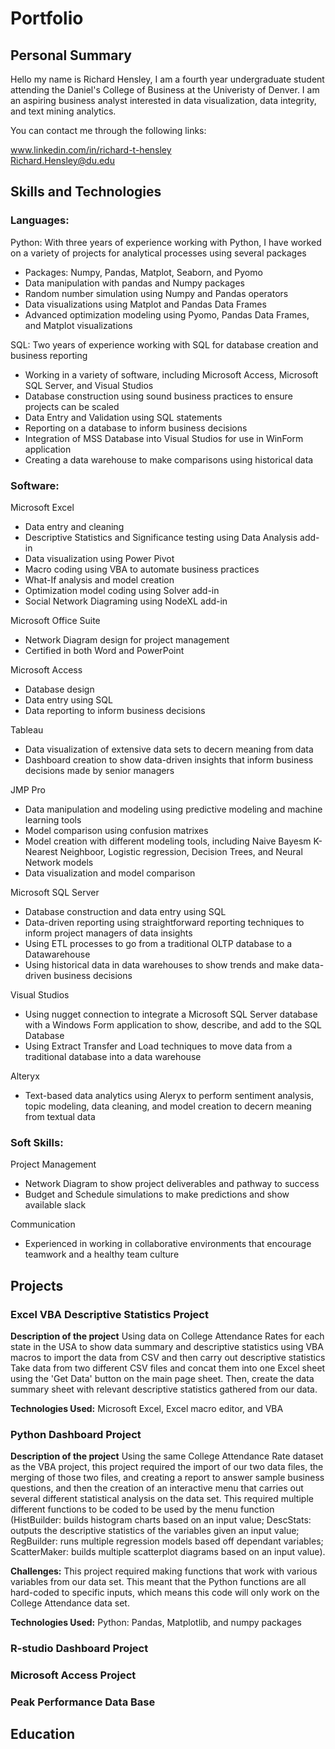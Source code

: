 # Portfolio

## Personal Summary
Hello my name is Richard Hensley, I am a fourth year undergraduate student attending the Daniel's College of Business at the Univeristy of Denver. I am an aspiring business analyst interested in data visualization, data integrity, and text mining analytics.   

You can contact me through the following links:  

www.linkedin.com/in/richard-t-hensley  
Richard.Hensley@du.edu  

## Skills and Technologies  
### Languages:  
Python: With three years of experience working with Python, I have worked on a variety of projects for analytical processes using several packages  
* Packages: Numpy, Pandas, Matplot, Seaborn, and Pyomo  
* Data manipulation with pandas and Numpy packages  
* Random number simulation using Numpy and Pandas operators  
* Data visualizations using Matplot and Pandas Data Frames  
* Advanced optimization modeling using Pyomo, Pandas Data Frames, and Matplot visualizations  

SQL: Two years of experience working with SQL for database creation and business reporting  
* Working in a variety of software, including Microsoft Access, Microsoft SQL Server, and  Visual Studios  
* Database construction using sound business practices to ensure projects can be scaled  
* Data Entry and Validation using SQL statements  
* Reporting on a database to inform business decisions  
* Integration of MSS Database into Visual Studios for use in WinForm application  
* Creating a data warehouse to make comparisons using historical data  

### Software: 
Microsoft Excel
* Data entry and cleaning 
* Descriptive Statistics and Significance testing using Data Analysis add-in 
* Data visualization using Power Pivot
* Macro coding using VBA to automate business practices
* What-If analysis and model creation
* Optimization model coding using Solver add-in
* Social Network Diagraming using NodeXL add-in
  
Microsoft Office Suite
* Network Diagram design for project management
* Certified in both Word and PowerPoint 
  
Microsoft Access
* Database design 
* Data entry using SQL
* Data reporting to inform business decisions  
  
Tableau 
* Data visualization of extensive data sets to decern meaning from data
* Dashboard creation to show data-driven insights that inform business decisions made by senior managers
   
JMP Pro
* Data manipulation and modeling using predictive modeling and machine learning tools
* Model comparison using confusion matrixes
* Model creation with different modeling tools, including Naive Bayesm K-Nearest Neighboor, Logistic regression, Decision Trees, and Neural Network models
* Data visualization and model comparison
  
Microsoft SQL Server
* Database construction and data entry using SQL
* Data-driven reporting using straightforward reporting techniques to inform project managers of data insights
* Using ETL processes to go from a traditional OLTP database to a Datawarehouse
* Using historical data in data warehouses to show trends and make data-driven business decisions
  
Visual Studios  
* Using nugget connection to integrate a Microsoft SQL Server database with a Windows Form application to show, describe, and add to the SQL Database
* Using Extract Transfer and Load techniques to move data from a traditional database into a data warehouse

Alteryx
* Text-based data analytics using Aleryx to perform sentiment analysis, topic modeling, data cleaning, and model creation to decern meaning from textual data
  
### Soft Skills:
Project Management
* Network Diagram to show project deliverables and pathway to success
* Budget and Schedule simulations to make predictions and show available slack
  
Communication
* Experienced in working in collaborative environments that encourage teamwork and a healthy team culture
  
## Projects

### Excel VBA Descriptive Statistics Project
**Description of the project** Using data on College Attendance Rates for each state in the USA to show data summary and descriptive statistics using VBA macros to import the data from CSV and then carry out descriptive statistics  
Take data from two different CSV files and concat them into one Excel sheet using the 'Get Data' button on the main page sheet.
Then, create the data summary sheet with relevant descriptive statistics gathered from our data.

**Technologies Used:** Microsoft Excel, Excel macro editor, and VBA

### Python Dashboard Project
**Description of the project** Using the same College Attendance Rate dataset as the VBA project, this project required the import of our two data files, the merging of those two files, and creating a report to answer sample business questions, and then the creation of an interactive menu that carries out several different statistical analysis on the data set. This required multiple different functions to be coded to be used by the menu function (HistBuilder: builds histogram charts based on an input value; DescStats: outputs the descriptive statistics of the variables given an input value; RegBuilder: runs multiple regression models based off dependant variables; ScatterMaker: builds multiple scatterplot diagrams based on an input value).

**Challenges:** This project required making functions that work with various variables from our data set. This meant that the Python functions are all hard-coded to specific inputs, which means this code will only work on the College Attendance data set.

**Technologies Used:** Python: Pandas, Matplotlib, and numpy packages  

### R-studio Dashboard Project

### Microsoft Access Project

### Peak Performance Data Base


## Education
